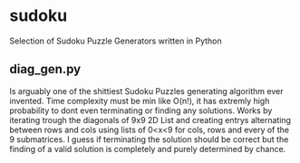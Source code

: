 # sudoku
Selection of Sudoku Puzzle Generators written in Python 

## diag_gen.py
Is arguably one of the shittiest Sudoku Puzzles generating algorithm ever invented. Time complexity must be min like O(n!), it has extremly high probability to dont even terminating or finding any solutions. 
Works by iterating trough the diagonals of 9x9 2D List and creating entrys alternating between rows and cols using lists of 0<x<9 for cols, rows and every of the 9 submatrices. I guess if terminating the solution should be correct but the finding of a valid solution is completely and purely determined by chance. 
